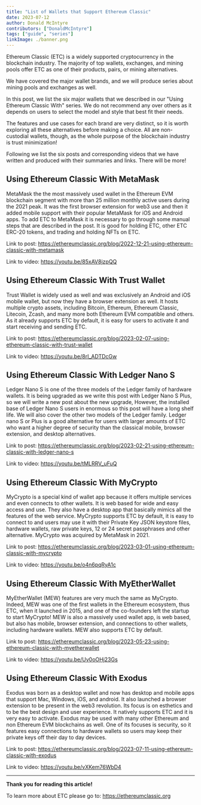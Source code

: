 ```yaml
---
title: "List of Wallets that Support Ethereum Classic"
date: 2023-07-12
author: Donald McIntyre
contributors: ["DonaldMcIntyre"]
tags: ["guide", "series"]
linkImage: ./banner.png
---
```


Ethereum Classic (ETC) is a widely supported cryptocurrency in the blockchain industry. The majority of top wallets, exchanges, and mining pools offer ETC as one of their products, pairs, or mining alternatives.

We have covered the major wallet brands, and we will produce series about mining pools and exchanges as well.

In this post, we list the six major wallets that we described in our "Using Ethereum Classic With" series. We do not recommend any over others as it depends on users to select the model and style that best fit their needs.

The features and use cases for each brand are very distinct, so it is worth exploring all these alternatives before making a choice. All are non-custodial wallets, though, as the whole purpose of the blockchain industry is trust minimization!

Following we list the six posts and corresponding videos that we have written and produced with their summaries and links. There will be more!

## Using Ethereum Classic With MetaMask

MetaMask the the most massively used wallet in the Ethereum EVM blockchain segment with more than 25 million monthly active users during the 2021 peak. It was the first browser extension for web3 use and then it added mobile support with their popular MetaMask for iOS and Android apps. To add ETC to MetaMask it is necessary to go through some manual steps that are described in the post. It is good for holding ETC, other ETC ERC-20 tokens, and trading and holding NFTs on ETC.

Link to post: https://ethereumclassic.org/blog/2022-12-21-using-ethereum-classic-with-metamask

Link to video: https://youtu.be/85xAV8jzpQQ

## Using Ethereum Classic With Trust Wallet

Trust Wallet is widely used as well and was exclusively an Android and iOS mobile wallet, but now they have a browser extension as well. It hosts multiple crypto assets, including Bitcoin, Ethereum, Ethereum Classic, Litecoin, Zcash, and many more both Ethereum EVM compatible and others. As it already supports ETC by default, it is easy for users to activate it and start receiving and sending ETC.  

Link to post: https://ethereumclassic.org/blog/2023-02-07-using-ethereum-classic-with-trust-wallet

Link to video: https://youtu.be/8rI_ADTDcGw 

## Using Ethereum Classic With Ledger Nano S

Ledger Nano S is one of the three models of the Ledger family of hardware wallets. It is being upgraded as we write this post with Ledger Nano S Plus, so we will write a new post about the new upgrade, However, the installed base of Ledger Nano S users in enormous so this post will have a long shelf life. We will also cover the other two models of the Ledger family. Ledger nano S or Plus is a good alternative for users with larger amounts of ETC who want a higher degree of security than the classical mobile, browser extension, and desktop alternatives.

Link to post: https://ethereumclassic.org/blog/2023-02-21-using-ethereum-classic-with-ledger-nano-s

Link to video: https://youtu.be/tMLRRV_uFuQ

## Using Ethereum Classic With MyCrypto

MyCrypto is a special kind of wallet app because it offers multiple services and even connects to other wallets. It is web based for wide and easy access and use. They also have a desktop app that basically mimics all the features of the web service. MyCrypto supports ETC by default, it is easy to connect to and users may use it with their Private Key JSON keystore files, hardware wallets, raw private keys, 12 or 24 secret passphrases and other alternative. MyCrypto was acquired by MetaMask in 2021. 

Link to post: https://ethereumclassic.org/blog/2023-03-01-using-ethereum-classic-with-mycrypto

Link to video: https://youtu.be/o4n6pqRyA1c

## Using Ethereum Classic With MyEtherWallet

MyEtherWallet (MEW) features are very much the same as MyCrypto. Indeed, MEW was one of the first wallets in the Ethereum ecosystem, thus ETC, when it launched in 2015, and one of the co-founders left the startup to start MyCrypto! MEW is also a massively used wallet app, is web based, but also has mobile, browser extension, and connections to other wallets, including hardware wallets. MEW also supports ETC by default. 

Link to post: https://ethereumclassic.org/blog/2023-05-23-using-ethereum-classic-with-myetherwallet

Link to video: https://youtu.be/Uv0oOHj23Gs

## Using Ethereum Classic With Exodus

Exodus was born as a desktop wallet and now has desktop and mobile apps that support Mac, Windows, iOS, and android. It also launched a browser extension to be present in the web3 revolution. Its focus is on esthetics and to be the best design and user experience. It natively supports ETC and it is very easy to activate. Exodus may be used with many other Ethereum and non Ethereum EVM blockchains as well. One of its focuses is security, so it features easy connections to hardware wallets so users may keep their private keys off their day to day devices.

Link to post: https://ethereumclassic.org/blog/2023-07-11-using-ethereum-classic-with-exodus

Link to video: https://youtu.be/vXKem76WbD4 

---

**Thank you for reading this article!**

To learn more about ETC please go to: https://ethereumclassic.org
